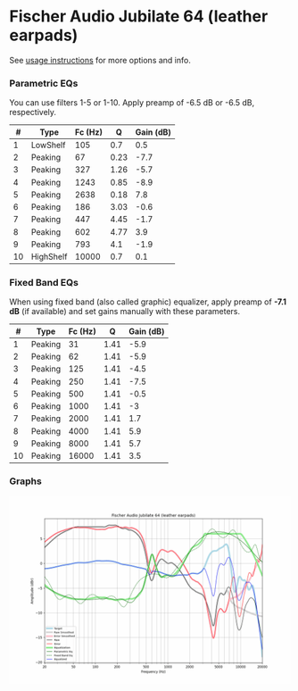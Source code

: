 # Fischer Audio Jubilate 64 (leather earpads)
See [usage instructions](https://github.com/jaakkopasanen/AutoEq#usage) for more options and info.

### Parametric EQs
You can use filters 1-5 or 1-10. Apply preamp of -6.5 dB or -6.5 dB, respectively.

|   # | Type      |   Fc (Hz) |    Q |   Gain (dB) |
|-----|-----------|-----------|------|-------------|
|   1 | LowShelf  |       105 | 0.7  |         0.5 |
|   2 | Peaking   |        67 | 0.23 |        -7.7 |
|   3 | Peaking   |       327 | 1.26 |        -5.7 |
|   4 | Peaking   |      1243 | 0.85 |        -8.9 |
|   5 | Peaking   |      2638 | 0.18 |         7.8 |
|   6 | Peaking   |       186 | 3.03 |        -0.6 |
|   7 | Peaking   |       447 | 4.45 |        -1.7 |
|   8 | Peaking   |       602 | 4.77 |         3.9 |
|   9 | Peaking   |       793 | 4.1  |        -1.9 |
|  10 | HighShelf |     10000 | 0.7  |         0.1 |

### Fixed Band EQs
When using fixed band (also called graphic) equalizer, apply preamp of **-7.1 dB** (if available) and set gains manually with these parameters.

|   # | Type    |   Fc (Hz) |    Q |   Gain (dB) |
|-----|---------|-----------|------|-------------|
|   1 | Peaking |        31 | 1.41 |        -5.9 |
|   2 | Peaking |        62 | 1.41 |        -5.9 |
|   3 | Peaking |       125 | 1.41 |        -4.5 |
|   4 | Peaking |       250 | 1.41 |        -7.5 |
|   5 | Peaking |       500 | 1.41 |        -0.5 |
|   6 | Peaking |      1000 | 1.41 |        -3   |
|   7 | Peaking |      2000 | 1.41 |         1.7 |
|   8 | Peaking |      4000 | 1.41 |         5.9 |
|   9 | Peaking |      8000 | 1.41 |         5.7 |
|  10 | Peaking |     16000 | 1.41 |         3.5 |

### Graphs
![](./Fischer%20Audio%20Jubilate%2064%20(leather%20earpads).png)
